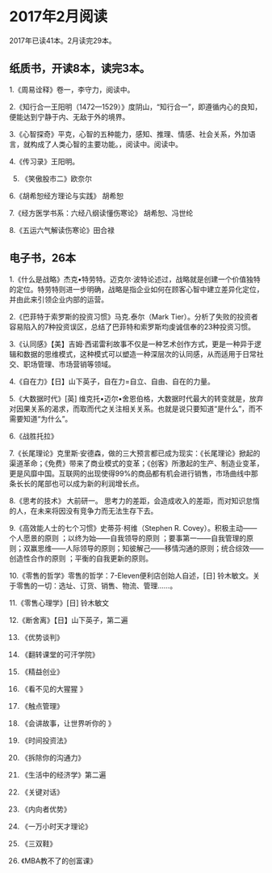 # 2017年2月阅读 #

2017年已读41本。2月读完29本。

## 纸质书，开读8本，读完3本。 ##

1.《周易诠释》卷一，李守力，阅读中。

2.《知行合一王阳明（1472—1529）》度阴山，“知行合一”，即遵循内心的良知，便能达到宁静于内、无敌于外的境界。

3.《心智探奇》平克，心智的五种能力，感知、推理、情感、社会关系，外加语言，就构成了人类心智的主要功能。，阅读中。阅读中。

4.《传习录》王阳明。

5. 《笑傲股市二》欧奈尔

6.《胡希恕经方理论与实践》 胡希恕

7.《经方医学书系：六经八纲读懂伤寒论》 胡希恕、冯世纶

8.《五运六气解读伤寒论》田合禄

## 电子书，26本 ##

1.《什么是战略》杰克•特劳特。迈克尔·波特论述过，战略就是创建一个价值独特的定位。特劳特则进一步明确，战略是指企业如何在顾客心智中建立差异化定位，并由此来引领企业内部的运营。

2.《巴菲特于索罗斯的投资习惯》马克.泰尔（Mark Tier）。分析了失败的投资者容易陷入的7种投资误区，总结了巴菲特和索罗斯均虔诚信奉的23种投资习惯。

3.《认同感》【美】吉姆·西诺雷利故事不仅是一种艺术创作方式，更是一种异于逻辑和数据的思维模式，这种模式可以塑造一种深层次的认同感，从而适用于日常社交、职场管理、市场营销等领域。

4.《自在力》【日】山下英子，自在力=自立、自由、自在的力量。

5.《大数据时代》[英] 维克托•迈尔•舍恩伯格，大数据时代最大的转变就是，放弃对因果关系的渴求，而取而代之关注相关关系。也就是说只要知道“是什么”，而不需要知道“为什么”。

6.《战胜托拉》

7.《长尾理论》克里斯·安德森，做的三大预言都已成为现实：《长尾理论》掀起的渠道革命；《免费》带来了商业模式的变革；《创客》所激起的生产、制造业变革，更是风靡中国。互联网的出现使得99%的商品都有机会进行销售，市场曲线中那条长长的尾部也可以成为新的利润增长点。

8.《思考的技术》 大前研一。 思考力的差距，会造成收入的差距，而对知识怠惰的人，在未来将因没有竞争力而无法生存下去。

9.《高效能人士的七个习惯》史蒂芬·柯维（Stephen R. Covey）。积极主动——个人愿景的原则 ；以终为始——自我领导的原则 ；要事第一——自我管理的原则；双赢思维——人际领导的原则；知彼解己——移情沟通的原则；统合综效——创造性合作的原则 ；平衡的自我更新的原则。

10.《零售的哲学》零售的哲学：7-Eleven便利店创始人自述，[日] 铃木敏文。关于零售的一切：选址、订货、销售、物流、管理……。

11.《零售心理学》[日] 铃木敏文

12.《断舍离》【日】山下英子，第二遍

13. 《优势谈判》

14. 《翻转课堂的可汗学院》

15. 《精益创业》

16. 《看不见的大猩猩 》

17. 《触点管理》

18. 《会讲故事，让世界听你的 》

19. 《时间投资法》

20. 《拆除你的沟通力》

21. 《生活中的经济学》第二遍

22. 《关键对话》

23. 《内向者优势》

24. 《一万小时天才理论》

25. 《三双鞋》

26. 《MBA教不了的创富课》
